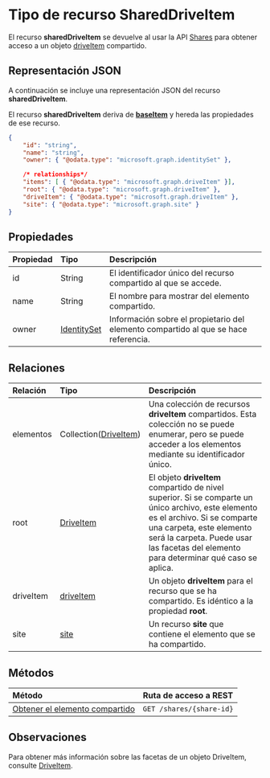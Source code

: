 # <a name="shareddriveitem-resource-type"></a>Tipo de recurso SharedDriveItem

El recurso **sharedDriveItem** se devuelve al usar la API [Shares](../api/shares_get.md) para obtener acceso a un objeto [driveItem](driveitem.md) compartido.

## <a name="json-representation"></a>Representación JSON

A continuación se incluye una representación JSON del recurso **sharedDriveItem**.

El recurso **sharedDriveItem** deriva de [**baseItem**](baseitem.md) y hereda las propiedades de ese recurso.

<!-- {
  "blockType": "resource",
  "optionalProperties": [  ],
  "@odata.type": "microsoft.graph.sharedDriveItem"
}-->

```json
{
    "id": "string",
    "name": "string",
    "owner": { "@odata.type": "microsoft.graph.identitySet" },

    /* relationships*/
    "items": [ { "@odata.type": "microsoft.graph.driveItem" }],
    "root": { "@odata.type": "microsoft.graph.driveItem" },
    "driveItem": { "@odata.type": "microsoft.graph.driveItem" },
    "site": { "@odata.type": "microsoft.graph.site" }
}
```

## <a name="properties"></a>Propiedades

| Propiedad | Tipo                          | Descripción                                                      |
| :------- | :---------------------------- | :--------------------------------------------------------------- |
| id       | String                        | El identificador único del recurso compartido al que se accede.              |
| name     | String                        | El nombre para mostrar del elemento compartido.                             |
| owner    | [IdentitySet](identityset.md) | Información sobre el propietario del elemento compartido al que se hace referencia. |

## <a name="relationships"></a>Relaciones

| Relación | Tipo                                  | Descripción                                                                                                                                                                                                |
| :----------- | :------------------------------------ | :--------------------------------------------------------------------------------------------------------------------------------------------------------------------------------------------------------- |
| elementos        | Collection([DriveItem](driveitem.md)) | Una colección de recursos **driveItem** compartidos. Esta colección no se puede enumerar, pero se puede acceder a los elementos mediante su identificador único.                                                                        |
| root         | [DriveItem](driveitem.md)             | El objeto **driveItem** compartido de nivel superior. Si se comparte un único archivo, este elemento es el archivo. Si se comparte una carpeta, este elemento será la carpeta. Puede usar las facetas del elemento para determinar qué caso se aplica. |
| driveItem    | [driveItem](driveitem.md)             | Un objeto **driveItem** para el recurso que se ha compartido.  Es idéntico a la propiedad **root**.                                                                                                             |
| site         | [site](site.md)                       | Un recurso **site** que contiene el elemento que se ha compartido.                                                                                                                                                |

## <a name="methods"></a>Métodos

| Método                                  | Ruta de acceso a REST                |
| :-------------------------------------- | :----------------------- |
| [Obtener el elemento compartido](../api/shares_get.md) | `GET /shares/{share-id}` |

## <a name="remarks"></a>Observaciones

Para obtener más información sobre las facetas de un objeto DriveItem, consulte [DriveItem](driveitem.md).

<!-- uuid: 8fcb5dbc-d5aa-4681-8e31-b001d5168d79
2015-10-25 14:57:30 UTC -->
<!-- {
  "type": "#page.annotation",
  "description": "sharepointIds resource",
  "keywords": "",
  "section": "documentation",
  "tocPath": ""
}-->